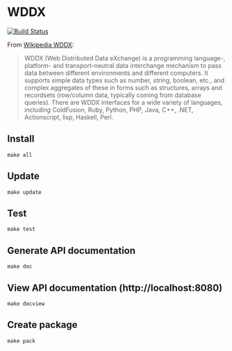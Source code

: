 WDDX
====

[![Build Status](https://travis-ci.org/SimasGodovan/WDDX.png?branch=master)](https://travis-ci.org/SimasGodovan/WDDX)

From [Wikipedia WDDX](http://en.wikipedia.org/wiki/WDDX):
> WDDX (Web Distributed Data eXchange) is a programming language-, platform- and transport-neutral data interchange
> mechanism to pass data between different environments and different computers. It supports simple data types
> such as number, string, boolean, etc., and complex aggregates of these in forms such as structures, arrays and
> recordsets (row/column data, typically coming from database queries). There are WDDX interfaces for a wide
> variety of languages, including ColdFusion, Ruby, Python, PHP, Java, C++, .NET, Actionscript, lisp, Haskell, Perl.

## Install
```
make all
```

## Update
```
make update
```

## Test
```
make test
```

## Generate API documentation
```
make doc
```

## View API documentation (http://localhost:8080)
```
make docview
```

## Create package
```
make pack
```